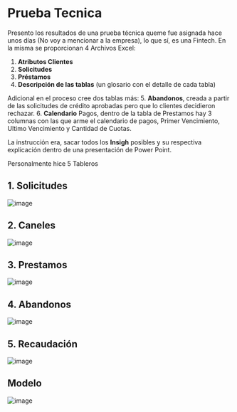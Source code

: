 # **Prueba Tecnica**

Presento los resultados de una prueba técnica queme fue asignada hace unos días (No voy a mencionar a la empresa), lo que sí, es una Fintech.
En la misma se proporcionan 4 Archivos Excel:
1.	**Atributos Clientes**
2.	**Solicitudes**
3.	**Préstamos**
4.	**Descripción de las tablas** (un glosario con el detalle de cada tabla)

Adicional en el proceso cree dos tablas más:
5.	**Abandonos**, creada a partir de las solicitudes de crédito aprobadas pero que lo clientes decidieron rechazar.
6.	**Calendario** Pagos, dentro de la tabla de Prestamos hay 3 columnas con las que arme el calendario de pagos, Primer Vencimiento, Ultimo Vencimiento y Cantidad de Cuotas.

La instrucción era, sacar todos los **Insigh** posibles y su respectiva explicación dentro de una presentación de Power Point.

Personalmente hice 5 Tableros 

## 1.	Solicitudes

![image](https://user-images.githubusercontent.com/78714438/184578928-32d3ccdb-9e21-4fc0-9328-a1f1ed997f3d.png)

## 2.	Caneles

![image](https://user-images.githubusercontent.com/78714438/184580071-3497f486-54ab-4ff1-b720-a452e1acaed6.png)

## 3.	Prestamos

![image](https://user-images.githubusercontent.com/78714438/184578997-23b1cf3b-2630-449d-a035-a777e85831bb.png)

## 4.	Abandonos

![image](https://user-images.githubusercontent.com/78714438/184579925-954f7af6-2450-492b-9629-f683b0d537da.png)

## 5.	Recaudación

![image](https://user-images.githubusercontent.com/78714438/184579032-3bf42464-96c6-421b-8113-b4fb16aab4f8.png)

## Modelo

![image](https://user-images.githubusercontent.com/78714438/185266799-5dabc0e5-a4ee-4f64-9a8d-e1b10f9e23f1.png)


